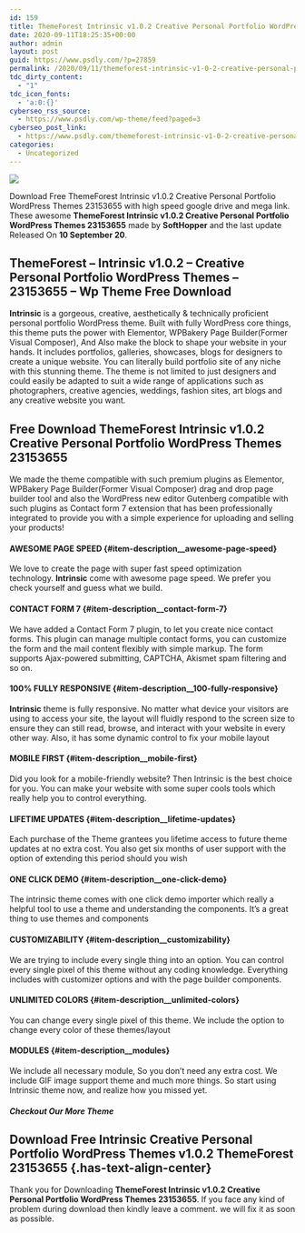 ```yaml
---
id: 159
title: ThemeForest Intrinsic v1.0.2 Creative Personal Portfolio WordPress Themes 23153655
date: 2020-09-11T18:25:35+00:00
author: admin
layout: post
guid: https://www.psdly.com/?p=27859
permalink: /2020/09/11/themeforest-intrinsic-v1-0-2-creative-personal-portfolio-wordpress-themes-23153655/
tdc_dirty_content:
  - "1"
tdc_icon_fonts:
  - 'a:0:{}'
cyberseo_rss_source:
  - https://www.psdly.com/wp-theme/feed?paged=3
cyberseo_post_link:
  - https://www.psdly.com/themeforest-intrinsic-v1-0-2-creative-personal-portfolio-wordpress-themes-23153655
categories:
  - Uncategorized
---
```

<div>
  <img src="https://i1.wp.com/www.psdly.com/wp-content/uploads/2020/09/ThemeForest-Intrinsic-v1.0.2-Creative-Personal-Portfolio-WordPress-Themes-23153655.jpg" class="ff-og-image-inserted" />
</div>

Download Free ThemeForest Intrinsic v1.0.2 Creative Personal Portfolio WordPress Themes 23153655 with high speed google drive and mega link. These awesome&nbsp;**ThemeForest Intrinsic v1.0.2 Creative Personal Portfolio WordPress Themes 23153655**&nbsp;made by&nbsp;**SoftHopper** and the last update Released On&nbsp;**10 September 20**.

## **ThemeForest – Intrinsic v1.0.2 – Creative Personal Portfolio WordPress Themes – 23153655** – Wp Theme Free Download

****Intrinsic****&nbsp;is a gorgeous, creative, aesthetically & technically proficient personal portfolio WordPress theme. Built with fully WordPress core things, this theme puts the power with Elementor, WPBakery Page Builder(Former Visual Composer), And Also make the block to shape your website in your hands. It includes portfolios, galleries, showcases, blogs for designers to create a unique website. You can literally build portfolio site of any niche with this stunning theme. The theme is not limited to just designers and could easily be adapted to suit a wide range of applications such as photographers, creative agencies, weddings, fashion sites, art blogs and any creative website you want.

## **Free Download ThemeForest Intrinsic v1.0.2 Creative Personal Portfolio WordPress Themes 23153655**

We made the theme compatible with such premium plugins as Elementor, WPBakery Page Builder(Former Visual Composer) drag and drop page builder tool and also the WordPress new editor Gutenberg compatible with such plugins as Contact form 7 extension that has been professionally integrated to provide you with a simple experience for uploading and selling your products!

#### AWESOME PAGE SPEED {#item-description__awesome-page-speed}

We love to create the page with super fast speed optimization technology.&nbsp;**Intrinsic**&nbsp;come with awesome page speed. We prefer you check yourself and guess what we build.

#### CONTACT FORM 7 {#item-description__contact-form-7}

We have added a Contact Form 7 plugin, to let you create nice contact forms. This plugin can manage multiple contact forms, you can customize the form and the mail content flexibly with simple markup. The form supports Ajax-powered submitting, CAPTCHA, Akismet spam filtering and so on.

#### 100% FULLY RESPONSIVE {#item-description__100-fully-responsive}

**Intrinsic**&nbsp;theme is fully responsive. No matter what device your visitors are using to access your site, the layout will fluidly respond to the screen size to ensure they can still read, browse, and interact with your website in every other way. Also, it has some dynamic control to fix your mobile layout

#### MOBILE FIRST {#item-description__mobile-first}

Did you look for a mobile-friendly website? Then Intrinsic is the best choice for you. You can make your website with some super cools tools which really help you to control everything.

#### LIFETIME UPDATES {#item-description__lifetime-updates}

Each purchase of the Theme grantees you lifetime access to future theme updates at no extra cost. You also get six months of user support with the option of extending this period should you wish

#### ONE CLICK DEMO {#item-description__one-click-demo}

The intrinsic theme comes with one click demo importer which really a helpful tool to use a theme and understanding the components. It’s a great thing to use themes and components

#### CUSTOMIZABILITY {#item-description__customizability}

We are trying to include every single thing into an option. You can control every single pixel of this theme without any coding knowledge. Everything includes with customizer options and with the page builder components.

#### UNLIMITED COLORS {#item-description__unlimited-colors}

You can change every single pixel of this theme. We include the option to change every color of these themes/layout

#### MODULES {#item-description__modules}

We include all necessary module, So you don’t need any extra cost. We include GIF image support theme and much more things. So start using Intrinsic theme now, and realize how you missed yet.

##### **Checkout Our More Theme**

## **Download Free Intrinsic Creative Personal Portfolio WordPress Themes v1.0.2 ThemeForest 23153655** {.has-text-align-center}

Thank you for Downloading&nbsp;**ThemeForest Intrinsic v1.0.2 Creative Personal Portfolio WordPress Themes 23153655**. If you face any kind of problem during download then kindly leave a comment. we will fix it as soon as possible.